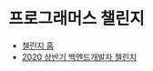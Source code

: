 # 프로그래머스 챌린지

- [챌린지 홈](https://programmers.co.kr/competitions)
- [2020 상반기 백엔드개발자 챌린지](https://programmers.co.kr/competitions/144/2020-web-be-first)